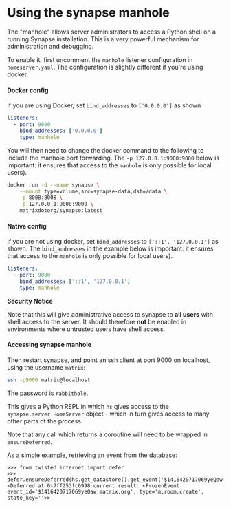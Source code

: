 Using the synapse manhole
=========================

The "manhole" allows server administrators to access a Python shell on a running
Synapse installation. This is a very powerful mechanism for administration and
debugging.

To enable it, first uncomment the `manhole` listener configuration in
`homeserver.yaml`. The configuration is slightly different if you're using docker.

#### Docker config

If you are using Docker, set `bind_addresses` to `['0.0.0.0']` as shown

```yaml
listeners:
  - port: 9000
    bind_addresses: ['0.0.0.0']
    type: manhole
```

You will then need to change the docker command to the following to include the
manhole port forwarding. The `-p 127.0.0.1:9000:9000` below is important: it 
ensures that access to the `manhole` is only possible for local users).

```bash
docker run -d --name synapse \
    --mount type=volume,src=synapse-data,dst=/data \
    -p 8008:8008 \
    -p 127.0.0.1:9000:9000 \
    matrixdotorg/synapse:latest
```

#### Native config

If you are not using docker, set `bind_addresses` to `['::1', '127.0.0.1']` as shown.
The `bind_addresses` in the example below is important: it ensures that access to the
`manhole` is only possible for local users).

```yaml
listeners:
  - port: 9000
    bind_addresses: ['::1', '127.0.0.1']
    type: manhole
```

**Security Notice**

Note that this will give administrative access to synapse to **all users** with
shell access to the server. It should therefore **not** be enabled in
environments where untrusted users have shell access.

#### Accessing synapse manhole

Then restart synapse, and point an ssh client at port 9000 on localhost, using
the username `matrix`:

```bash
ssh -p9000 matrix@localhost
```

The password is `rabbithole`.

This gives a Python REPL in which `hs` gives access to the
`synapse.server.HomeServer` object - which in turn gives access to many other
parts of the process.

Note that any call which returns a coroutine will need to be wrapped in `ensureDeferred`.

As a simple example, retrieving an event from the database:

```pycon
>>> from twisted.internet import defer
>>> defer.ensureDeferred(hs.get_datastore().get_event('$1416420717069yeQaw:matrix.org'))
<Deferred at 0x7ff253fc6998 current result: <FrozenEvent event_id='$1416420717069yeQaw:matrix.org', type='m.room.create', state_key=''>>
```
